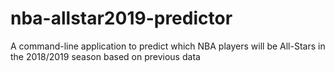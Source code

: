 # nba-allstar2019-predictor
A command-line application to predict which NBA players will be All-Stars in the 2018/2019 season based on previous data
